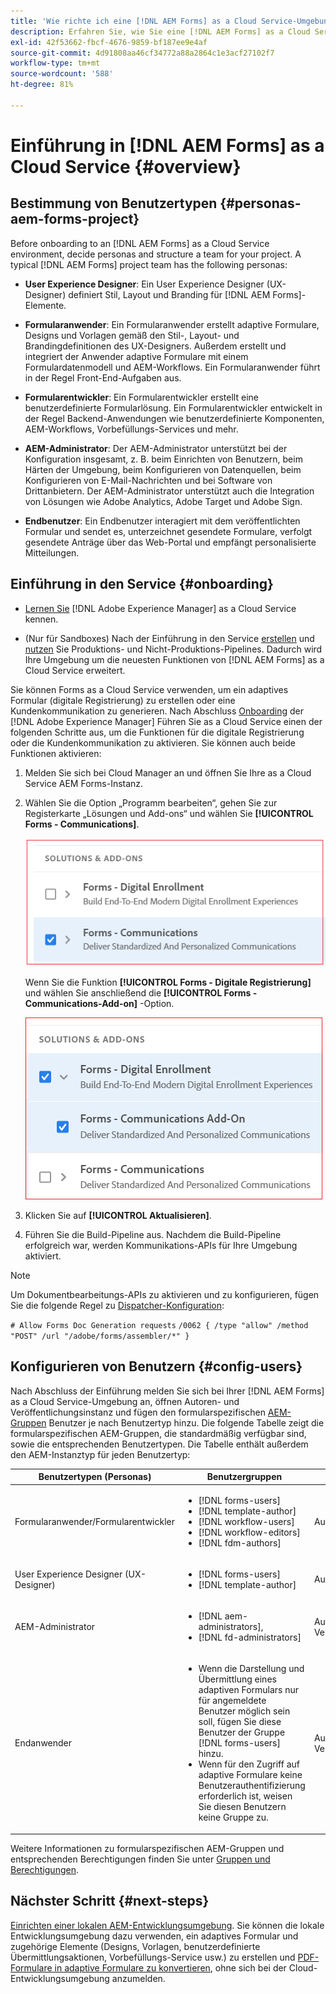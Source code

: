 ```yaml
---
title: 'Wie richte ich eine [!DNL AEM Forms] as a Cloud Service-Umgebung ein? '
description: Erfahren Sie, wie Sie eine [!DNL AEM Forms] as a Cloud Service-Umgebung einrichten und konfigurieren
exl-id: 42f53662-fbcf-4676-9859-bf187ee9e4af
source-git-commit: 4d91808aa46cf34772a88a2864c1e3acf27102f7
workflow-type: tm+mt
source-wordcount: '588'
ht-degree: 81%

---
```


# Einführung in [!DNL AEM Forms] as a Cloud Service {#overview}

## Bestimmung von Benutzertypen {#personas-aem-forms-project}

<!-- When you sign up for the service, Adobe creates an Organization identifier for your company in the Adobe Identity Management System (IMS), where your users and their permissions can be managed. So, --> Before onboarding to an [!DNL AEM Forms] as a Cloud Service environment, decide personas and structure a team for your project. A typical [!DNL AEM Forms] project team has the following personas:

* **User Experience Designer**: Ein User Experience Designer (UX-Designer) definiert Stil, Layout und Branding für [!DNL AEM Forms]-Elemente.

* **Formularanwender**: Ein Formularanwender erstellt adaptive Formulare, Designs und Vorlagen gemäß den Stil-, Layout- und Brandingdefinitionen des UX-Designers. Außerdem erstellt und integriert der Anwender adaptive Formulare mit einem Formulardatenmodell und AEM-Workflows. Ein Formularanwender führt in der Regel Front-End-Aufgaben aus.

* **Formularentwickler**: Ein Formularentwickler erstellt eine benutzerdefinierte Formularlösung.  Ein Formularentwickler entwickelt in der Regel Backend-Anwendungen wie benutzerdefinierte Komponenten, AEM-Workflows, Vorbefüllungs-Services und mehr.

* **AEM-Administrator**: Der AEM-Administrator unterstützt bei der Konfiguration insgesamt, z. B. beim Einrichten von Benutzern, beim Härten der Umgebung, beim Konfigurieren von Datenquellen, beim Konfigurieren von E-Mail-Nachrichten und bei Software von Drittanbietern. Der AEM-Administrator unterstützt auch die Integration von Lösungen wie Adobe Analytics, Adobe Target und Adobe Sign.

* **Endbenutzer**: Ein Endbenutzer interagiert mit dem veröffentlichten Formular und sendet es, unterzeichnet gesendete Formulare, verfolgt gesendete Anträge über das Web-Portal und empfängt personalisierte Mitteilungen.

<!-- While onboarding to the service, assign the following AEM groups to [!DNL AEM Forms] as a Cloud Service based on their role:

| User type | AEM group |
|---|---|
| Form Practitioner | forms-users (AEM Forms Users), template-authors, workflow-user, workflow-editors, and fdm-author  |
| UX Designer| forms-users, template-authors|
| End-User| <ul> <li>When a user must login to view and submit an Adaptive Form, add such users to forms-users group. </li> <li>When no user authentication is required to access Adaptive Forms, do not assign any group to such users. </li> </ul>| -->

## Einführung in den Service {#onboarding}

* [Lernen Sie](https://experienceleague.adobe.com/docs/experience-manager-cloud-service/onboarding/home.html?lang=de) [!DNL Adobe Experience Manager] as a Cloud Service kennen.

* (Nur für Sandboxes) Nach der Einführung in den Service [erstellen](https://experienceleague.adobe.com/docs/experience-manager-cloud-manager/using/how-to-use/configuring-pipeline.html?lang=de#how-to-use) und [nutzen](https://experienceleague.adobe.com/docs/experience-manager-cloud-manager/using/how-to-use/deploying-code.html?lang=de) Sie Produktions- und Nicht-Produktions-Pipelines. Dadurch wird Ihre Umgebung um die neuesten Funktionen von [!DNL AEM Forms] as a Cloud Service erweitert.

Sie können Forms as a Cloud Service verwenden, um ein adaptives Formular (digitale Registrierung) zu erstellen oder eine Kundenkommunikation zu generieren. Nach Abschluss [Onboarding](https://experienceleague.adobe.com/docs/experience-manager-cloud-service/onboarding/home.html) der [!DNL Adobe Experience Manager] Führen Sie as a Cloud Service einen der folgenden Schritte aus, um die Funktionen für die digitale Registrierung oder die Kundenkommunikation zu aktivieren. Sie können auch beide Funktionen aktivieren:

1. Melden Sie sich bei Cloud Manager an und öffnen Sie Ihre as a Cloud Service AEM Forms-Instanz.

1. Wählen Sie die Option „Programm bearbeiten“, gehen Sie zur Registerkarte „Lösungen und Add-ons“ und wählen Sie **[!UICONTROL Forms - Communications]**.

   ![Kommunikation](assets/communications.png)

   Wenn Sie die Funktion **[!UICONTROL Forms - Digitale Registrierung]** und wählen Sie anschließend die **[!UICONTROL Forms - Communications-Add-on]** -Option.

   ![Addon](assets/add-on.png)

1. Klicken Sie auf **[!UICONTROL Aktualisieren]**.

1. Führen Sie die Build-Pipeline aus. Nachdem die Build-Pipeline erfolgreich war, werden Kommunikations-APIs für Ihre Umgebung aktiviert.

>[!NOTE]
>
> Um Dokumentbearbeitungs-APIs zu aktivieren und zu konfigurieren, fügen Sie die folgende Regel zu [Dispatcher-Konfiguration](setup-local-development-environment.md#forms-specific-rules-to-dispatcher):
>
> `# Allow Forms Doc Generation requests`
> `/0062 { /type "allow" /method "POST" /url "/adobe/forms/assembler/*" }`

## Konfigurieren von Benutzern {#config-users}

Nach Abschluss der Einführung melden Sie sich bei Ihrer [!DNL AEM Forms] as a Cloud Service-Umgebung an, öffnen Autoren- und Veröffentlichungsinstanz und fügen den formularspezifischen [AEM-Gruppen](https://experienceleague.adobe.com/docs/experience-manager-learn/cloud-service/accessing/aem-users-groups-and-permissions.html?lang=de#accessing) Benutzer je nach Benutzertyp hinzu. Die folgende Tabelle zeigt die formularspezifischen AEM-Gruppen, die standardmäßig verfügbar sind, sowie die entsprechenden Benutzertypen. Die Tabelle enthält außerdem den AEM-Instanztyp für jeden Benutzertyp:

| Benutzertypen (Personas) | Benutzergruppen | AEM-Instanz |
|---|---|---|
| Formularanwender/Formularentwickler | <ul> <li> [!DNL forms-users] </li><li> [!DNL template-author] </li><li> [!DNL workflow-users] </li><li> [!DNL workflow-editors] </li><li> [!DNL fdm-authors] </li></ul> | Autoreninstanz |
| User Experience Designer (UX-Designer) | <ul> <li> [!DNL forms-users]</li><li> [!DNL template-author] </li></ul> | Autoreninstanz |
| AEM-Administrator | <ul> <li>[!DNL aem-administrators],</li> <li>[!DNL fd-administrators] </li> </ul> | Autoren- und Veröffentlichungsinstanz |
| Endanwender | <ul> <li>Wenn die Darstellung und Übermittlung eines adaptiven Formulars nur für angemeldete Benutzer möglich sein soll, fügen Sie diese Benutzer der Gruppe [!DNL forms-users] hinzu. </li> <li>Wenn für den Zugriff auf adaptive Formulare keine Benutzerauthentifizierung erforderlich ist, weisen Sie diesen Benutzern keine Gruppe zu. </li> </ul> | Autoren- und Veröffentlichungsinstanz |

Weitere Informationen zu formularspezifischen AEM-Gruppen und entsprechenden Berechtigungen finden Sie unter [Gruppen und Berechtigungen](forms-groups-privileges-tasks.md).

<!-- You can also create  [user groups](https://experienceleague.adobe.com/docs/experience-manager-learn/cloud-service/accessing/aem-users-groups-and-permissions.html#accessing) specific  to your organization, assign policies, and [users](https://experienceleague.adobe.com/docs/experience-manager-learn/cloud-service/accessing/aem-users-groups-and-permissions.html#accessing) to the groups. The policies help control permissions of the users that are part of the group. For information a -->

## Nächster Schritt {#next-steps}

[Einrichten einer lokalen AEM-Entwicklungsumgebung](setup-local-development-environment.md). Sie können die lokale Entwicklungsumgebung dazu verwenden, ein adaptives Formular und zugehörige Elemente (Designs, Vorlagen, benutzerdefinierte Übermittlungsaktionen, Vorbefüllungs-Service usw.) zu erstellen und [PDF-Formulare in adaptive Formulare zu konvertieren](https://experienceleague.adobe.com/docs/aem-forms-automated-conversion-service/using/introduction.html?lang=de), ohne sich bei der Cloud-Entwicklungsumgebung anzumelden.

<!-- ### Business unit and end-users {#business-unit-and-end-users}

| Role| Organization| Description|
|-----|-------|-----|
| UX Designer                  | Customer/System Integrator/Partner | Defines user experience design (style, layout, branding) as per organizational requirements for Adaptive Forms to allow AEM Forms practitioners to design the corresponding themes and templates.                                     |
| Forms Practitioner           | Customer                           | Authors Adaptive Forms, creates Form Data Model integrations, and creates business workflows using the Experience Manager Workflows. Typically undertakes the front-end work.                                                         |
| Business Executive - Digital | Customer                           | Responsible for business unit’s product marketing strategy and revenues, main business stakeholders for digital use cases, solutions, and service offerings for the end-users, signs off on the use case implementation and delivery. |
| Customer Experience Lead     | Customer                           | Business user persona. Authors, personalizes and updates Adaptive Forms fields/rules/styling, identifies, and prioritizes business needs. Validates business use-case with SI/Partner developers/practitioners during UAT.            |
| Forms Back-Office User       | Customer                           | End-user internal to organization filling forms, participating in back-office Forms workflows such as review/approval of applications etc.                                                                                            |
| Forms End-User               | External to customer               | Interacts with and submits the published form as end customer or citizen, signs submitted forms, tracks her applications through web portal, receives personalized interactive communications.                                        |

### Project team {#project-team}

| Role | Org | Description|
|-----|-----|-----|
| Experience Manager Administrator | System Integrator /Partner/Customer | Helps with overall installation, configures SSL certificates, configures data sources, email, and other third-party software, integrations like Adobe Analytics, Adobe Target, Automated Forms Conversion Services with Experience Manager instance. |
| Project Manager                  | System Integrator /Partner/Customer | Converts customer use-case into technical requirements, manages schedule/cost/scope for overall project.                                                                                                                                             |
| Product Owner                    | System Integrator /Partner/Customer | Prioritizes and evaluates scrum team's work for high-quality delivery on time.                                                                                                                                                                       |
| Scrum Master                     | System Integrator /Partner/Customer | Ensures agile values and processes in place to deliver on defined requirements as per prioritization by PO.                                                                                                                                          |
| Infrastructure / security expert | System Integrator /Partner/Customer | Provisions and configures best possible infrastructure, security controls and infra processes to address current and projected RASP requirements.                                                                                                    |
| Technical Architect              | System Integrator /Partner/Customer | Provides best high-level architecture and infrastructure guidance for use-case implementation and address RASP (Reliability, Availability, Scalability, and Performance) and security challenges.                                                    | -->

<!-- ## Onboard to the service {#onboarding}

[Onboard](https://experienceleague.adobe.com/docs/experience-manager-cloud-service/onboarding/home.html) to the [!DNL Adobe Experience Manager] as a Cloud Service. 

After you onboard the service, configure a [local development environment](setup-local-development-environment.md). 

Administrators are responsible for managing Adobe software and services for their organization. Administrators grant access to developers in their organization to connect and use your [!DNL AEM Forms] as a Cloud Service program. When an administrator is provisioned for an organization, the administrator receives an email with title ‘You now have administrator rights to manage Adobe software and services for your organization’. If you are an administrator, check your mailbox for email with previously mentioned title and proceed to [add users](https://experienceleague.adobe.com/docs/experience-manager-cloud-service/security/ims-support.html?lang=en#onboarding-users-in-admin-console) via IMS and assign [form-specific groups](forms-groups-privileges-tasks.md) to users based on their role.

## Next step {#next-steps} -->

<!-- ## Prerequisites {#prerequisites}

If you are new to AEM as a cloud service, contact your Adobe representative to create an organization identifier for your company in the Adobe Identity Management System (IMS). Once Adobe has created an organization for your company, your designated administrator is added as the first member of the organization. The administrator can setup an [!DNL AEM Forms] as a Cloud Service instance. 

## Onboard and set up a new environment {#onboard-and-setup-a-new-environment}

Log in to Cloud Manager and create a program. After the program is ready, create environments, add developers or users to environments, and run the pipeline to get the latest version of [!DNL AEM Forms] as a Cloud Service and start developing for your environment. The detailed steps are:

1. Contact your Adobe representative to create an organization identifier for your company in the Adobe Identity Management System (IMS) and provide access to an administrator in your organization.
1. Configure [Automated Forms Conversion Service](https://experienceleague.adobe.com/docs/aem-forms-automated-conversion-service/using/configure-service.html?lang=en). After a configuration is complete, a profile for Automated Forms Conversion Service is available in [Admin Console](https://adminconsole.adobe.com/).

    If the service is not available, log in to [Admin Console](https://adminconsole.adobe.com/). Use Adobe ID of administrator provisioned to use Automated Forms Conversion Service to login. Do not use any other ID or Federated ID to login.
    1. Click **[!UICONTROL Automated Forms Conversion Service]** option.
    1. Click **[!UICONTROL New Profile]** in the Products tab.
    1. Specify **[!UICONTROL Name]**, **[!UICONTROL Display Name]**, and **[!UICONTROL Description]** for the profile. Click **[!UICONTROL Done]**. A profile is created. 
1. Log in to [Cloud Manager](https://experience.adobe.com/#/@marketinghub/experiencemanager) and [create a program](https://docs.adobe.com/content/help/en/experience-manager-cloud-service/onboarding/getting-access/cloud-service-programs/creating-a-program.html) for your organization.
1. [Create environments](https://experienceleague.adobe.com/docs/experience-manager-cloud-service/implementing/using-cloud-manager/manage-environments.html?lang=en#adding-environments) within your program.
1. Log in to [Admin console](https://docs.adobe.com/content/help/en/experience-manager-cloud-service/onboarding/what-is-required/add-users-roles.html) and add developers or users to your organization.
1. Run the [build pipeline](https://docs.adobe.com/content/help/en/experience-manager-cloud-manager/using/how-to-use/deploying-code.html). It brings latest [!DNL Experience Manager Forms] as a Cloud Service features to your environment.
1. [Start developing](https://docs.adobe.com/content/help/en/experience-manager-cloud-service/implementing/developing/aem-project-content-package-structure.html) and creating Adaptive Forms on [!DNL Experience Manager Forms] as a Cloud Service environment.
1. Configure the [local development environment](setup-local-development-environment.md) for rapid development

## Configure dispatcher caching {#caching}

You can make dispatcher caching related configuration changes to code on your local development instance and deploy the changes to your [!DNL AEM Forms] as a Cloud Service instance. For details, see [update dispatcher configuration](setup-local-development-environment.md).
 -->
